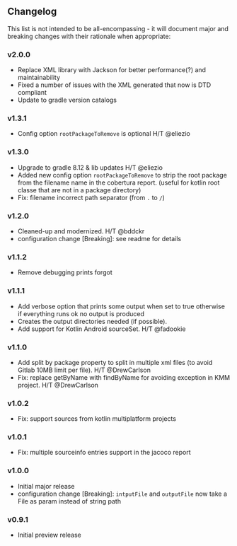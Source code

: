 <h2 class="github">Changelog</h2>

This list is not intended to be all-encompassing - it will document major and breaking changes with their rationale when appropriate:

### v2.0.0
- Replace XML library with Jackson for better performance(?) and maintainability
- Fixed a number of issues with the XML generated that now is DTD compliant
- Update to gradle version catalogs

### v1.3.1
- Config option `rootPackageToRemove` is optional H/T @eliezio

### v1.3.0
- Upgrade to gradle 8.12 & lib updates H/T @eliezio
- Added new config option `rootPackageToRemove` to strip the root package from the filename name in the cobertura report. (useful for kotlin root classe that are not in a package directory)
- Fix: filename incorrect path separator (from `.` to `/`)

### v1.2.0
- Cleaned-up and modernized. H/T @bddckr
- configuration change [Breaking]: see readme for details

### v1.1.2
- Remove debugging prints forgot
 
### v1.1.1
- Add verbose option that prints some output when set to true otherwise if everything runs ok no output is produced
- Creates the output directories needed (if possible).
- Add support for Kotlin Android sourceSet. H/T @fadookie

### v1.1.0
- Add split by package property to split in multiple xml files (to avoid Gitlab 10MB limit per file). H/T @DrewCarlson
- Fix: replace getByName with findByName for avoiding exception in KMM project. H/T @DrewCarlson

### v1.0.2
- Fix: support sources from kotlin multiplatform projects

### v1.0.1
- Fix: multiple sourceinfo entries support in the jacoco report
 
### v1.0.0
- Initial major release
- configuration change  [Breaking]: `intputFile` and `outputFile` now take a File as param instead of string path

### v0.9.1
- Initial preview release
